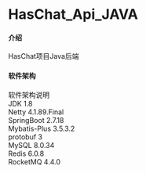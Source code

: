 # HasChat_Api_JAVA

#### 介绍
HasChat项目Java后端
#### 软件架构
软件架构说明<br/>
JDK 1.8 <br/>
Netty 4.1.89.Final <br/>
SpringBoot 2.7.18 <br/>
Mybatis-Plus 3.5.3.2<br/>
protobuf 3 <br/>
MySQL 8.0.34 <br/>
Redis 6.0.8 <br/>
RocketMQ 4.4.0


